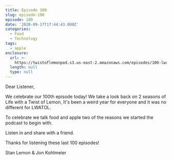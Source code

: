 ```yaml
---
title: Episode 100
slug: episode-100
episode: 100
date: '2020-09-17T17:44:43.000Z'
categories:
  - Food
  - Technology
tags:
  - apple
enclosure:
  url: >-
    https://twistoflemonpod.s3.us-east-2.amazonaws.com/episodes/100-lwatol-20200917.mp3
  length: null
  type: null
---
```


Dear Listener,

We celebrate our 100th episode today! We take a look back on 2 seasons of Life with a Twist of Lemon, It's been a weird year for everyone and it was no different for LWATOL.

To celebrate we talk food and apple two of the reasons we started the podcast to begin with.

Listen in and share with a friend.

Thanks for listening these last 100 episodes!

Stan Lemon & Jon Kohlmeier
